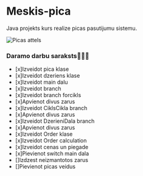# Meskis-pica
Java projekts kurs realize picas pasutijumu sistemu.

![Picas attels](https://e7.pngegg.com/pngimages/345/112/png-clipart-california-style-pizza-sicilian-pizza-super-pica-uraganas-der-standard-pizza-food-recipe.png)

### **Daramo darbu saraksts:pizza::pizza::pizza:**
- [x]Izveidot pica klase
- [x]Izveidot dzeriens klase
- [x]Izveidot main dalu 
- [x]Izveidot branch 
- [x]Izveidot branch forcikls
- [x]Apvienot divus zarus 
- [x]Izveidot CiklsCikla branch
- [x]Apvienot divus zarus
- [x]Izveidot DzerieniDala branch
- [x]Apvienot divus zarus
- [x]Izveidot Order klase
- [x]Izveidot Order calculation
- [x]Izveidot cenas un piegade
- [x]Pievienot switch main dala
- []Izdzest neizmantotos zarus
- []Pievienot picas veidus 
